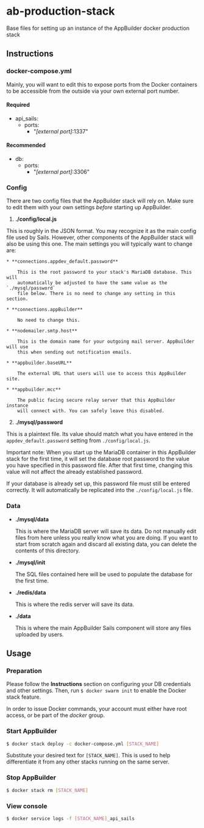 # ab-production-stack
Base files for setting up an instance of the AppBuilder docker production stack


## Instructions

### docker-compose.yml

  Mainly, you will want to edit this to expose ports from the Docker containers
  to be accessible from the outside via your own external port number.

#### **Required**
  - api_sails:
    - ports:
        - "*[external port]*:1337"

#### **Recommended**
  - db:
    - ports:
        - "*[external port]*:3306"


### Config

  There are two config files that the AppBuilder stack will rely on.
  Make sure to edit them with your own settings *before* starting up 
  AppBuilder.

1. **./config/local.js**

  This is roughly in the JSON format. You may recognize it as the main config
  file used by Sails. However, other components of the AppBuilder stack will
  also be using this one. The main settings you will typically want to change 
  are:
    
    * **connections.appdev_default.password**
    
        This is the root password to your stack's MariaDB database. This will 
        automatically be adjusted to have the same value as the `./mysql/password` 
        file below. There is no need to change any setting in this section.
    
    * **connections.appBuilder**
    
        No need to change this.
    
    * **nodemailer.smtp.host**
    
        This is the domain name for your outgoing mail server. AppBuilder will use 
        this when sending out notification emails.
    
    * **appbuilder.baseURL**
    
        The external URL that users will use to access this AppBuilder site.
    
    * **appbuilder.mcc**
    
        The public facing secure relay server that this AppBuilder instance 
        will connect with. You can safely leave this disabled.

2. **./mysql/password**

  This is a plaintext file. Its value should match what you have entered in
  the `appdev_default.password` setting from `./config/local.js`.
    
  Important note: When you start up the MariaDB container in this AppBuilder 
  stack for the first time, it will set the database root password to the
  value you have specified in this password file. After that first time, 
  changing this value will not affect the already established password.
    
  If your database is already set up, this password file must still be
  entered correctly. It will automatically be replicated into the 
  `./config/local.js` file.


### Data

  * **./mysql/data**

    This is where the MariaDB server will save its data. Do not manually edit
    files from here unless you really know what you are doing. If you want to
    start from scratch again and discard all existing data, you can delete the
    contents of this directory.

  * **./mysql/init**

    The SQL files contained here will be used to populate the database for the
    first time.

  * **./redis/data**

    This is where the redis server will save its data.

  * **./data**

    This is where the main AppBuilder Sails component will store any files uploaded
    by users.


## Usage

### Preparation

  Please follow the **Instructions** section on configuring your DB credentials
  and other settings. Then, run `$ docker swarm init` to enable the Docker 
  stack feature.
    
  In order to issue Docker commands, your account must either have root access,
  or be part of the *docker* group.

### Start AppBuilder

```sh
$ docker stack deploy -c docker-compose.yml [STACK_NAME]
```
  Substitute your desired text for `[STACK_NAME]`. This is used to help
  differentiate it from any other stacks running on the same server.

### Stop AppBuilder

```sh
$ docker stack rm [STACK_NAME]
```

### View console

```sh
$ docker service logs -f [STACK_NAME]_api_sails
```

